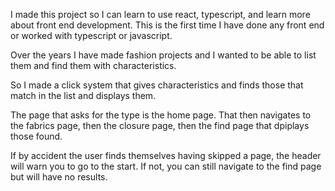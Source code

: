 
I made this project so I can learn to use react, typescript, and learn more about front end development.
This is the first time I have done any front end or worked with typescript or javascript.

Over the years I have made fashion projects and I wanted to be able to list them and find them with characteristics. 

So I made a click system that gives characteristics and finds those that match in the list and displays them. 

The page that asks for the type is the home page. That then navigates to the fabrics page, then the closure page, then the find page that dpiplays those found. 

If by accident the user finds themselves having skipped a page, the header will warn you to go to the start. If not, you can still navigate to the find page but will have no results. 